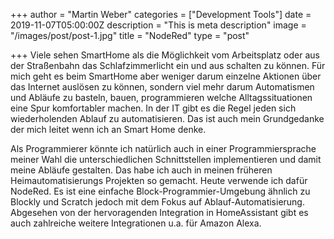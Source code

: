 +++
author = "Martin Weber"
categories = ["Development Tools"]
date = 2019-11-07T05:00:00Z
description = "This is meta description"
image = "/images/post/post-1.jpg"
title = "NodeRed"
type = "post"

+++
Viele sehen SmartHome als die Möglichkeit vom Arbeitsplatz oder aus der Straßenbahn das Schlafzimmerlicht ein und aus schalten zu können. Für mich geht es beim SmartHome aber weniger darum einzelne Aktionen über das Internet auslösen zu können, sondern viel mehr darum Automatismen und Abläufe zu basteln, bauen, programmieren welche Alltagssituationen eine Spur komfortabler machen. In der IT gibt es die Regel jeden sich wiederholenden Ablauf zu automatisieren. Das ist auch mein Grundgedanke der mich leitet wenn ich an Smart Home denke. 

Als Programmierer könnte ich natürlich auch in einer Programmiersprache meiner Wahl die unterschiedlichen Schnittstellen implementieren und damit meine Abläufe gestalten. Das habe ich auch in meinen früheren Heimautomatisierungs Projekten so gemacht. Heute verwende ich dafür NodeRed. Es ist eine einfache Block-Programmier-Umgebung ähnlich zu Blockly und Scratch jedoch mit dem Fokus auf Ablauf-Automatisierung. Abgesehen von der hervoragenden Integration in HomeAssistant gibt es auch zahlreiche weitere Integrationen u.a. für Amazon Alexa.
